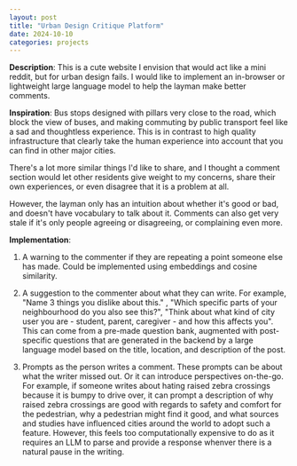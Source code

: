 ```yaml
---
layout: post
title: "Urban Design Critique Platform"
date: 2024-10-10
categories: projects
---
```


**Description**: This is a cute website I envision that would act like a mini reddit, but for urban design fails. I would like to implement an in-browser or lightweight large language model to help the layman make better comments.

**Inspiration**: Bus stops designed with pillars very close to the road, which block the view of buses, and making commuting by public transport feel like a sad and thoughtless experience. This is in contrast to high quality infrastructure that clearly take the human experience into account that you can find in other major cities.

There's a lot more similar things I'd like to share, and I thought a comment section would let other residents give weight to my concerns, share their own experiences, or even disagree that it is a problem at all.

However, the layman only has an intuition about whether it's good or bad, and doesn't have vocabulary to talk about it. Comments can also get very stale if it's only people agreeing or disagreeing, or complaining even more. 

**Implementation**:
1) A warning to the commenter if they are repeating a point someone else has made. Could be implemented using embeddings and cosine similarity.

2) A suggestion to the commenter about what they can write. For example, "Name 3 things you dislike about this." , "Which specific parts of your neighbourhood do you also see this?", "Think about what kind of city user you are - student, parent, caregiver - and how this affects you". This can come from a pre-made question bank, augmented with post-specific questions that are generated in the backend by a large language model based on the title, location, and description of the post.

3) Prompts as the person writes a comment. These prompts can be about what the writer missed out. Or it can introduce perspectives on-the-go. For example, if someone writes about hating raised zebra crossings because it is bumpy to drive over, it can prompt a description of why raised zebra crossings are good with regards to safety and comfort for the pedestrian, why a pedestrian might find it good, and what sources and studies have influenced cities around the world to adopt such a feature. 
However, this feels too computationally expensive to do as it requires an LLM to parse and provide a response whenver there is a natural pause in the writing.